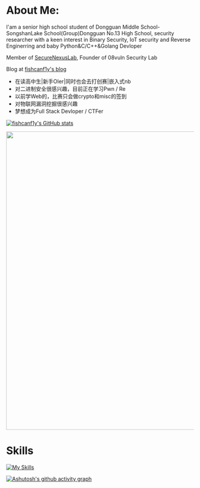 # About Me:
I'am a senior high school student of Dongguan Middle School-SongshanLake School(Group)Dongguan No.13 High School, security researcher with a keen interest in Binary Security, IoT security and Reverse Enginerring and baby Python&C/C++&Golang Devloper

Member of [SecureNexusLab](https://SecureNexusLab.github.io), Founder of 08vuln Security Lab

Blog at [fishcanf1y's blog](https://fishcanf1y.github.io)

- 在读高中生|新手OIer|同时也会去打创赛|嵌入式nb
- 对二进制安全很感兴趣，目前正在学习Pwn / Re
- 以前学Web的，比赛只会做crypto和misc的签到
- 对物联网漏洞挖掘很感兴趣
- 梦想成为Full Stack Devloper / CTFer

[![fishcanf1y's GitHub stats](https://github-readme-stats.vercel.app/api?username=fishcanf1y)](https://github.com/anuraghazra/github-readme-stats)

<img height="800px" src="https://github-readme-stats.vercel.app/api/top-langs/?username=fishcanf1y&layout=compact&theme=light&hide=javascript,html,css,ejs" />


# Skills
[![My Skills](https://skillicons.dev/icons?i=python,flask,django,java,spring,go,linux,docker,bash,php,html,js,cpp,c,git,md,mysql,redis,arduino,vscode,visualstudio,idea,pycharm,obsidian,github,ps,gmail,wasm)](https://skillicons.dev)



[![Ashutosh's github activity graph](https://github-readme-activity-graph.vercel.app/graph?username=fishcanf1y&theme=react)](https://github.com/ashutosh00710/github-readme-activity-graph)

